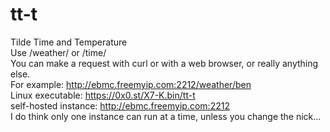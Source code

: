 # tt-t
Tilde Time and Temperature  
Use /weather/<username> or /time/<username>  
You can make a request with curl or with a web browser, or really anything else.  
For example: http://ebmc.freemyip.com:2212/weather/ben  
Linux executable: https://0x0.st/X7-K.bin/tt-t  
self-hosted instance: http://ebmc.freemyip.com:2212  
I do think only one instance can run at a time, unless you change the nick...

